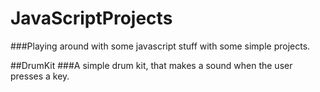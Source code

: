 # JavaScriptProjects
###Playing around with some javascript stuff with some simple projects. 

##DrumKit
###A simple drum kit, that makes a sound when the user presses a key.
